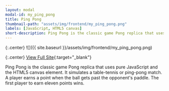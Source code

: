```yaml
---
layout: modal
modal-id: my_ping_pong
title: Ping Pong
thumbnail-path: "assets/img/frontend/my_ping_pong.png"
labels: [JavaScript, HTML5 canvas]
short-description: Ping Pong is the classic game Pong replica that uses pure JavaScript and the HTML5 canvas element. It simulates a table-tennis or ping-pong match. A player earns a point when the ball gets past the opponent's paddle. The first player to earn eleven points wins.
---
```


{:.center}
![]({{ site.baseurl }}/assets/img/frontend/my_ping_pong.png)

{:.center}
[View Full Site](https://my-ping-pong-ghbooth12.herokuapp.com/index.html){:target="\_blank"}


Ping Pong is the classic game Pong replica that uses pure JavaScript and the HTML5 canvas element. It simulates a table-tennis or ping-pong match. A player earns a point when the ball gets past the opponent's paddle. The first player to earn eleven points wins.